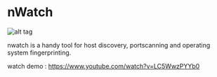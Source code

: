 # nWatch
![alt tag](http://s33.postimg.org/p27tkdo9b/nwatch.png)

nwatch is a handy tool for host discovery, portscanning and operating system fingerprinting.

watch demo : https://www.youtube.com/watch?v=LC5WwzPYYb0
